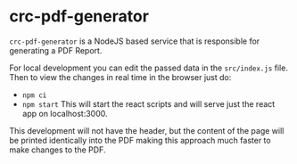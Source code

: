 # crc-pdf-generator

`crc-pdf-generator` is a NodeJS based service that is responsible for generating a PDF Report.

For local development you can edit the passed data in the `src/index.js` file. Then to view the changes in real time
in the browser just do:
* `npm ci`
* `npm start`
This will start the react scripts and will serve just the react app on localhost:3000.

This development will not have the header, but the content of the page will be printed identically into the PDF
making this approach much faster to make changes to the PDF.

